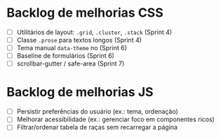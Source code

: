 # Backlog de melhorias CSS

- [ ] Utilitários de layout: `.grid`, `.cluster`, `.stack` (Sprint 4)
- [ ] Classe `.prose` para textos longos (Sprint 4)
- [ ] Tema manual `data-theme` no <html> (Sprint 6)
- [ ] Baseline de formulários (Sprint 6)
- [ ] scrollbar-gutter / safe-area (Sprint 7)

# Backlog de melhorias JS

- [ ] Persistir preferências do usuário (ex.: tema, ordenação)
- [ ] Melhorar acessibilidade (ex.: gerenciar foco em componentes ricos)
- [ ] Filtrar/ordenar tabela de raças sem recarregar a página

